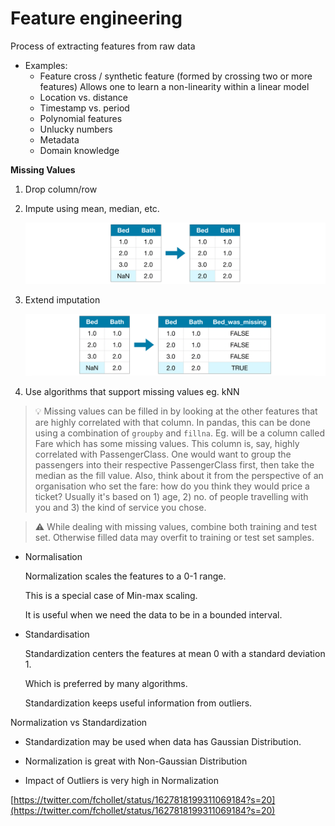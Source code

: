 # Feature engineering

Process of extracting features from raw data

- Examples:
    - Feature cross / synthetic feature (formed by crossing two or more features)
    Allows one to learn a non-linearity within a linear model
    - Location vs. distance
    - Timestamp vs. period
    - Polynomial features
    - Unlucky numbers
    - Metadata
    - Domain knowledge

**Missing Values**

1. Drop column/row
2. Impute using mean, median, etc.
    
    ![Impute using statistic](./feature-engineering-01.png)
    
3. Extend imputation
    
    ![Extend imputation](./feature-engineering-02.png)
    
4. Use algorithms that support missing values eg. kNN

> 💡 Missing values can be filled in by looking at the other features that are highly correlated with that column. In pandas, this can be done using a combination of `groupby` and `fillna`. Eg. will be a column called Fare which has some missing values. This column is, say, highly correlated with PassengerClass. One would want to group the passengers into their respective PassengerClass first, then take the median as the fill value. Also, think about it from the perspective of an organisation who set the fare: how do you think they would price a ticket? Usually it's based on 1) age, 2) no. of people travelling with you and 3) the kind of service you chose.

> ⚠️ While dealing with missing values, combine both training and test set. Otherwise filled data may overfit to training or test set samples.

- Normalisation
    
    Normalization scales the features to a 0-1 range.
    
    This is a special case of Min-max scaling.
    
    It is useful when we need the data to be in a bounded interval.
    
- Standardisation
    
    Standardization centers the features at mean 0 with a standard deviation 1.
    
    Which is preferred by many algorithms.
    
    Standardization keeps useful information from outliers.
    

Normalization vs Standardization

- Standardization may be used when data has Gaussian Distribution.

- Normalization is great with Non-Gaussian Distribution

- Impact of Outliers is very high in Normalization

[https://twitter.com/fchollet/status/1627818199311069184?s=20](https://twitter.com/fchollet/status/1627818199311069184?s=20)
